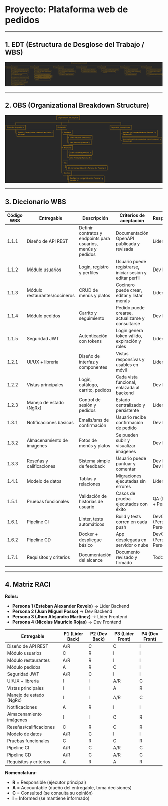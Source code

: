 # Proyecto: Plataforma web de pedidos 

---

## 1. EDT (Estructura de Desglose del Trabajo / WBS)

![WBS](wbs.png)

---

## 2. OBS (Organizational Breakdown Structure)

![OBS](obs.png)

---

## 3. Diccionario WBS

| Código WBS | Entregable | Descripción | Criterios de aceptación | Responsable(s) |
|------------|------------|-------------|-------------------------|----------------|
| 1.1.1 | Diseño de API REST | Definir contratos y endpoints para usuarios, menús y pedidos | Documentación OpenAPI publicada y revisada | Líder Backend |
| 1.1.2 | Módulo usuarios | Login, registro y perfiles | Usuario puede registrarse, iniciar sesión y editar perfil | Dev Backend |
| 1.1.3 | Módulo restaurantes/cocineros | CRUD de menús y platos | Cocinero puede crear, editar y listar menús | Líder Backend |
| 1.1.4 | Módulo pedidos | Carrito y seguimiento | Pedido puede crearse, actualizarse y consultarse | Dev Backend |
| 1.1.5 | Seguridad JWT | Autenticación con tokens | Login genera token válido, expiración y roles | Líder Backend |
| 1.2.1 | UI/UX + librería | Diseño de interfaz y componentes | Vistas responsivas y usables en móvil | Líder Frontend |
| 1.2.2 | Vistas principales | Login, catálogo, carrito, pedidos | Cada vista funcional, enlazada al backend | Dev Frontend |
| 1.2.3 | Manejo de estado (NgRx) | Control de sesión y pedidos | Estado centralizado y persistente | Líder Frontend |
| 1.3.1 | Notificaciones básicas | Emails/sms de confirmación | Usuario recibe confirmación de pedido | Dev Backend |
| 1.3.2 | Almacenamiento de imágenes | Fotos de menús y platos | Se pueden subir y visualizar imágenes | Dev Frontend |
| 1.3.3 | Reseñas y calificaciones | Sistema simple de feedback | Usuario puede puntuar y comentar | Dev Backend + Dev Frontend |
| 1.4.1 | Modelo de datos | Tablas y relaciones | Migraciones ejecutadas sin errores | Líder Backend |
| 1.5.1 | Pruebas funcionales | Validación de historias de usuario | Casos de prueba ejecutados con éxito | QA (Persona 2 + Persona 4) |
| 1.6.1 | Pipeline CI | Linter, tests automáticos | Build y tests corren en cada push | DevOps (Persona 1 + Persona 3) |
| 1.6.2 | Pipeline CD | Docker + despliegue básico | App desplegada en servidor o nube | DevOps (Persona 1 + Persona 3) |
| 1.7.1 | Requisitos y criterios | Documentación del alcance | Documento revisado y firmado | Todo el equipo |

---

## 4. Matriz RACI

**Roles:**
- **Persona 1 (Esteban Alexander Revelo)** → Líder Backend  
- **Persona 2 (Juan Miguel Posso)** → Dev Backend  
- **Persona 3 (Jhon Alejandro Martinez)** → Líder Frontend  
- **Persona 4 (Nicolas Mauricio Rojas)** → Dev Frontend  

| Entregable | P1 (Líder Back) | P2 (Dev Back) | P3 (Líder Front) | P4 (Dev Front) |
|------------|-----------------|---------------|------------------|----------------|
| Diseño de API REST | A/R | C | C | I |
| Módulo usuarios | C | R | I | I |
| Módulo restaurantes | A/R | R | I | I |
| Módulo pedidos | A | R | C | I |
| Seguridad JWT | A/R | C | I | I |
| UI/UX + librería | I | I | A/R | C |
| Vistas principales | I | I | A | R |
| Manejo de estado (NgRx) | I | I | A/R | C |
| Notificaciones | A | R | I | I |
| Almacenamiento imágenes | I | I | C | R |
| Reseñas/calificaciones | C | R | C | R |
| Modelo de datos | A/R | C | I | I |
| Pruebas funcionales | C | R | C | R |
| Pipeline CI | A/R | C | A/R | C |
| Pipeline CD | A/R | C | A/R | C |
| Requisitos y criterios | A | R | A | R |

**Nomenclatura:**  
- **R** = Responsible (ejecutor principal)  
- **A** = Accountable (dueño del entregable, toma decisiones)  
- **C** = Consulted (se consulta su opinión)  
- **I** = Informed (se mantiene informado)  
